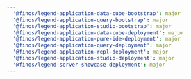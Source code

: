 ```yaml
---
  '@finos/legend-application-data-cube-bootstrap': major
  '@finos/legend-application-query-bootstrap': major
  '@finos/legend-application-studio-bootstrap': major
  '@finos/legend-application-data-cube-deployment': major
  '@finos/legend-application-pure-ide-deployment': major
  '@finos/legend-application-query-deployment': major
  '@finos/legend-application-repl-deployment': major
  '@finos/legend-application-studio-deployment': major
  '@finos/legend-server-showcase-deployment': major
---
```

